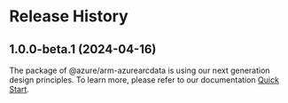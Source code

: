 # Release History
    
## 1.0.0-beta.1 (2024-04-16)

The package of @azure/arm-azurearcdata is using our next generation design principles. To learn more, please refer to our documentation [Quick Start](https://aka.ms/js-track2-quickstart).
